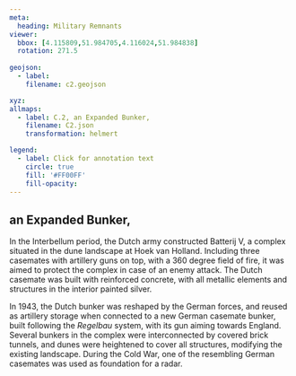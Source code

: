 ```yaml
---
meta:
  heading: Military Remnants
viewer:
  bbox: [4.115809,51.984705,4.116024,51.984838]
  rotation: 271.5
  
geojson:
  - label:
    filename: c2.geojson

xyz:
allmaps:
  - label: C.2, an Expanded Bunker,
    filename: C2.json
    transformation: helmert

legend: 
  - label: Click for annotation text
    circle: true
    fill: '#FF00FF'
    fill-opacity: 
---
```


## an Expanded Bunker,

In the Interbellum period, the Dutch army constructed Batterij V, a complex situated in the dune landscape at Hoek van Holland. Including three casemates with artillery guns on top, with a 360 degree field of fire, it was aimed to protect the complex in case of an enemy attack. The Dutch casemate was built with reinforced concrete, with all metallic elements and structures in the interior painted silver.  

In 1943, the Dutch bunker was reshaped by the German forces, and reused as artillery storage when connected to a new German casemate bunker, built following the *Regelbau* system, with its gun aiming towards England. Several bunkers in the complex were interconnected by covered brick tunnels, and dunes were heightened to cover all structures, modifying the existing landscape. During the Cold War, one of the resembling German casemates was used as foundation for a radar.